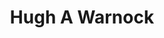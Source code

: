 ---
title: "Hugh A Warnock"
address: "150, Whitechurch Rd, Ballywalter, Newtownards, Co. Down BT22 2JZ"
tel: "028 4275 8342"
county: "Down"
category: "Caravan And Camping"
type: "Content"
lat: "54.565316"
lng: "-5.481069"
---